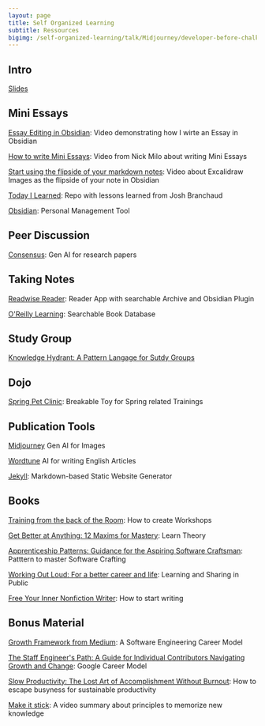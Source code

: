```yaml
---
layout: page
title: Self Organized Learning
subtitle: Ressources
bigimg: /self-organized-learning/talk/Midjourney/developer-before-chalkbard.png
---
```


## Intro

[Slides](talk/index.html)

## Mini Essays

[Essay Editing in Obsidian](essay-editing.mp4): Video demonstrating how I wirte an Essay in Obsidian

[How to write Mini Essays](https://youtu.be/XsIK2kVbH6Y?si=7rgQf0k-AzyLlWL1): Video from Nick Milo about writing Mini Essays

[Start using the flipside of your markdown notes](https://youtu.be/tHUcD4rWIuY?si=x7q-YJL3eT_EBWS7): Video about Excalidraw Images as the flipside of your note in Obsidian

[Today I Learned](https://github.com/jbranchaud/til): Repo with lessons learned from Josh Branchaud

[Obsidian](https://obsidian.md/): Personal Management Tool

## Peer Discussion

[Consensus](https://consensus.app/): Gen AI for research papers

## Taking Notes

[Readwise Reader](https://readwise.io/read): Reader App with searchable Archive and Obsidian Plugin

[O'Reilly Learning](https://www.oreilly.com/online-learning/): Searchable Book Database

## Study Group

[Knowledge Hydrant: A Pattern Langage for Sutdy Groups](https://www.industriallogic.com/papers/khdraft.pdf)

## Dojo

[Spring Pet Clinic](https://github.com/spring-projects/spring-petclinic): Breakable Toy for Spring related Trainings

## Publication Tools

[Midjourney](https://www.midjourney.com/showcase) Gen AI for Images

[Wordtune](https://www.wordtune.com/) AI for writing English Articles

[Jekyll](https://jekyllrb.com/): Markdown-based Static Website Generator

## Books

[Training from the back of the Room](https://www.goodreads.com/book/show/8141935-training-from-the-back-of-the-room?from_search=true&from_srp=true&qid=Jjwf8q7LuU&rank=1): How to create Workshops

[Get Better at Anything: 12 Maxims for Mastery](https://www.goodreads.com/book/show/195853498-get-better-at-anything?from_search=true&from_srp=true&qid=bZv1OMZeA0&rank=1): Learn Theory

[Apprenticeship Patterns: Guidance for the Aspiring Software Craftsman](https://www.goodreads.com/book/show/5608045-apprenticeship-patterns?from_search=true&from_srp=true&qid=OWfmI0Ohox&rank=1): Patttern to master Software Crafting

[Working Out Loud: For a better career and life](https://www.goodreads.com/book/show/25800993-working-out-loud?from_search=true&from_srp=true&qid=JC8jZqpulO&rank=1): Learning and Sharing in Public

[Free Your Inner Nonfiction Writer](https://www.goodreads.com/book/show/60912271-free-your-inner-nonfiction-writer?from_search=true&from_srp=true&qid=rVX6m8OrSt&rank=1): How to start writing

## Bonus Material

[Growth Framework from Medium](https://medium.com/s/engineering-growth-framework/engineering-growth-introduction-8ba7b78c8d6c): A Software Engineering Career Model

[The Staff Engineer's Path: A Guide for Individual Contributors Navigating Growth and Change](https://www.goodreads.com/book/show/61058107-the-staff-engineer-s-path?from_search=true&from_srp=true&qid=5G1Bx9sHQJ&rank=2): Google Career Model

[Slow Productivity: The Lost Art of Accomplishment Without Burnout](https://www.goodreads.com/book/show/197773418-slow-productivity?ref=nav_sb_ss_1_17): How to escape busyness for sustainable productivity

[Make it stick](https://youtube.com/watch?v=mJJCfvBqlHk&si=AAEaV4ZPxVUZ5u-A): A video summary about principles to memorize new knowledge


